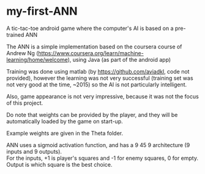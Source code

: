 # my-first-ANN
A tic-tac-toe android game where the computer's AI is based on a pre-trained ANN

The ANN is a simple implementation based on the coursera course of Andrew Ng (https://www.coursera.org/learn/machine-learning/home/welcome), using Java (as part of the android app)

Training was done using matlab (by https://github.com/aviadkl, code not provided), however the learning was not very successful (training set was not very good at the time, ~2015) so the AI is not particularly intelligent.

Also, game appearance is not very impressive, because it was not the focus of this project.

Do note that weights can be provided by the player, and they will be automatically loaded by the game on start-up.

Example weights are given in the Theta folder.

ANN uses a sigmoid activation function, and has a 9 45 9 architecture (9 inputs and 9 outputs).  
For the inputs, +1 is player's squares and -1 for enemy squares, 0 for empty. Output is which square is the best choice.
